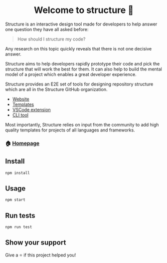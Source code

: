 <h1 align="center">Welcome to structure 👋</h1>

Structure is an interactive design tool made for developers to help answer one question they have all asked before:

> How should I structure my code?

Any research on this topic quickly reveals that there is not one decisive answer.

Structure aims to help developers rapidly prototype their code and pick the structure that will work the best for them. It can also help to build the mental model of a project which enables a great developer experience.

Structure provides an E2E set of tools for designing repository structure which are all in the Structure GitHub organization.

- [Website](https://structure.codes)
- [Templates](https://github.com/structure-codes/templates)
- [VSCode extension](https://github.com/structure-codes/vscode-tree-language)
- [CLI tool](https://github.com/structure-codes/cli)

Most importantly, Structure relies on input from the community to add high quality templates for projects of all languages and frameworks.

### 🏠 [Homepage](https://structure.codes)


## Install

```sh
npm install
```

## Usage

```sh
npm start
```

## Run tests

```sh
npm run test
```

## Show your support

Give a ⭐️ if this project helped you!
